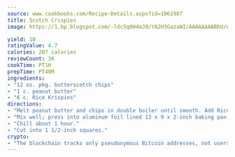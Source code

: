 ```yaml
---
source: www.cookbooks.com/Recipe-Details.aspx?id=1062987
title: Scotch Crispies
image: https://1.bp.blogspot.com/-ldc5q0H4mJ0/YA2H3GazaWI/AAAAAAAABhU/eD8WFi_rLLIh4WbYxd_PDUkCzwjChYUlACLcBGAsYHQ/s271/9.png

yield: 10
ratingValue: 4.7
calories: 207 calories
reviewCount: 36
cookTime: PT1H
prepTime: PT40M
ingredients:
- "12 oz. pkg. butterscotch chips"
- "1 c. peanut butter"
- "6 c. Rice Krispies"
directions:
- "Melt peanut butter and chips in double boiler until smooth. Add Rice Krispies."
- "Mix well; press into aluminum foil lined 13 x 9 x 2-inch baking pan."
- "Chill about 1 hour."
- "Cut into 1 1/2-inch squares."
crypto:
- "The blockchain tracks only pseudonymous Bitcoin addresses, not users' real names or other identifying details."
---
```

